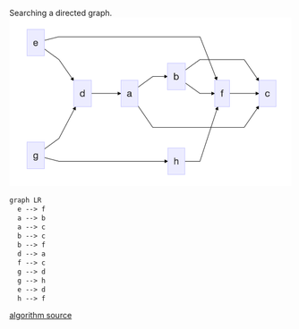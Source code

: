 Searching a directed graph.
![GitHub Logo](/images/graph_search.png)
```mermaid
graph LR
  e --> f
  a --> b
  a --> c
  b --> c
  b --> f
  d --> a
  f --> c
  g --> d
  g --> h
  e --> d
  h --> f
```

[algorithm source](https://www.cse.unsw.edu.au/~billw/cs9414/notes/prolog/path-trace.html) 
